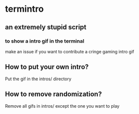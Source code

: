 # termintro
## an extremely stupid script
### to show a intro gif in the terminal

make an issue if you want to contribute a cringe gaming intro gif

## How to put your own intro?
Put the gif in the intros/ directory

## How to remove randomization?
Remove all gifs in intros/ except the one you want to play

